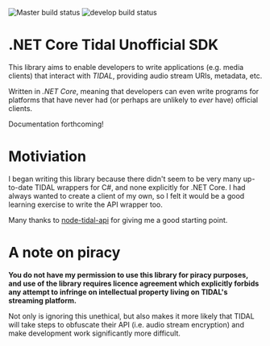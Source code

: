 ![Master build status](https://github.com/SacredSkull/dotnet-tidal-usdk/workflows/master-release/badge.svg)
![develop build status](https://github.com/SacredSkull/dotnet-tidal-usdk/workflows/develop/badge.svg)

# .NET Core Tidal Unofficial SDK
This library aims to enable developers to write applications (e.g. media clients) that interact with _TIDAL_, providing audio stream URIs, metadata, etc.

Written in _.NET Core_, meaning that developers can even write programs for platforms that have never had (or perhaps are unlikely to _ever_ have) official clients.

Documentation forthcoming!

# Motiviation
I began writing this library because there didn't seem to be very many up-to-date TIDAL wrappers for C#, and none explicitly for .NET Core. I had always wanted to create a client of my own, so I felt it would be a good learning exercise to write the API wrapper too.

Many thanks to [node-tidal-api](https://github.com/lucaslg26/TidalAPI) for giving me a good starting point.

# A note on piracy
**You do not have my permission to use this library for piracy purposes, and use of the library requires licence agreement which explicitly forbids any attempt to infringe on intellectual property living on TIDAL's streaming platform.**

Not only is ignoring this unethical, but also makes it more likely that TIDAL will take steps to obfuscate their API (i.e. audio stream encryption) and make development work significantly more difficult.
